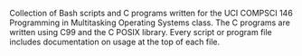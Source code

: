 Collection of Bash scripts and C programs written for the UCI COMPSCI 146 Programming in Multitasking Operating Systems class. The C programs are written using C99 and the C POSIX library. Every script or program file includes documentation on usage at the top of each file.